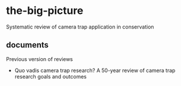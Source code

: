 # the-big-picture
Systematic review of camera trap application in conservation

## documents
Previous version of reviews
* Quo vadis camera trap research? A 50-year review of camera trap research goals and outcomes
